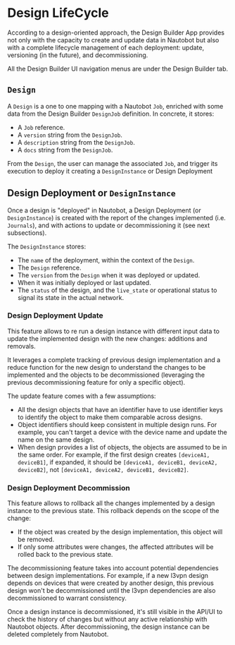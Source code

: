 # Design LifeCycle

<!-- TODO: Add the screenshoots -->

According to a design-oriented approach, the Design Builder App provides not only with the capacity to create and update data in Nautobot but also with a complete lifecycle management of each deployment: update, versioning (in the future), and decommissioning.

<!-- TODO: without an identifier: IDENTIFIER_KEYS = ["!create_or_update", "!create", "!update", "!get"],
the update features are not working as expected.
I would propose to use explicit action tags even for create: "!create:name"
 -->

All the Design Builder UI navigation menus are under the Design Builder tab.

## `Design`

A `Design` is a one to one mapping with a Nautobot `Job`, enriched with some data from the Design Builder `DesignJob` definition. In concrete, it stores:

- A `Job` reference.
- A `version` string from the `DesignJob`.
- A `description` string from the `DesignJob`.
- A `docs` string from the `DesignJob`.

<!-- TODO: Add the screenshoot of the table of Design -->

From the `Design`, the user can manage the associated `Job`, and trigger its execution to deploy it creating a `DesignInstance` or Design Deployment

## Design Deployment or `DesignInstance`

Once a design is "deployed" in Nautobot, a Design Deployment (or `DesignInstance`) is created with the report of the changes implemented (i.e. `Journals`), and with actions to update or decommissioning it (see next subsections).

The `DesignInstance` stores:

- The `name` of the deployment, within the context of the `Design`.
- The `Design` reference.
- The `version` from the `Design` when it was deployed or updated.
- When it was initially deployed or last updated.
- The `status` of the design, and the `live_state` or operational status to signal its state in the actual network.

<!-- TODO: Add the screenshoot of the table of DesignInstance -->

### Design Deployment Update

This feature allows to re run a design instance with different input data to update the implemented design with the new changes: additions and removals.

It leverages a complete tracking of previous design implementation and a reduce function for the new design to understand the changes to be implemented and the objects to be decommissioned (leveraging the previous decommissioning feature for only a specific object).

The update feature comes with a few assumptions:

- All the design objects that have an identifier have to use identifier keys to identify the object to make them comparable across designs.
- Object identifiers should keep consistent in multiple design runs. For example, you can't target a device with the device name and update the name on the same design.
- When design provides a list of objects, the objects are assumed to be in the same order. For example, if the first design creates `[deviceA1, deviceB1]`, if expanded, it should be `[deviceA1, deviceB1, deviceA2, deviceB2]`, not `[deviceA1, deviceA2, deviceB1, deviceB2]`.

<!--
TODO:
- We could check design for update capabilities? to disable when not possible
-->

### Design Deployment Decommission

This feature allows to rollback all the changes implemented by a design instance to the previous state. This rollback depends on the scope of the change:

- If the object was created by the design implementation, this object will be removed.
- If only some attributes were changes, the affected attributes will be rolled back to the previous state.

The decommissioning feature takes into account potential dependencies between design implementations. For example, if a new l3vpn design depends on devices that were created by another design, this previous design won't be decommissioned until the l3vpn dependencies are also decommissioned to warrant consistency.

Once a design instance is decommissioned, it's still visible in the API/UI to check the history of changes but without any active relationship with Nautobot objects. After decommissioning, the design instance can be deleted completely from Nautobot.
